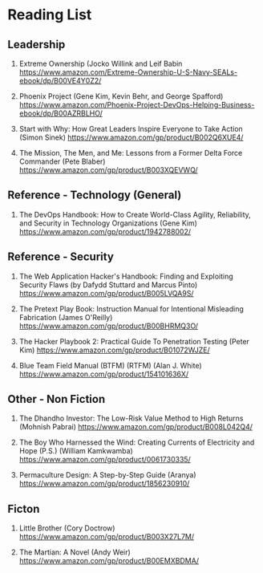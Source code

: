 # Reading List

## Leadership
1. Extreme Ownership (Jocko Willink and Leif Babin
https://www.amazon.com/Extreme-Ownership-U-S-Navy-SEALs-ebook/dp/B00VE4Y0Z2/

2. Phoenix Project (Gene Kim, Kevin Behr, and George Spafford)
https://www.amazon.com/Phoenix-Project-DevOps-Helping-Business-ebook/dp/B00AZRBLHO/

3. Start with Why: How Great Leaders Inspire Everyone to Take Action (Simon Sinek)
https://www.amazon.com/gp/product/B002Q6XUE4/

4. The Mission, The Men, and Me: Lessons from a Former Delta Force Commander (Pete Blaber)
https://www.amazon.com/gp/product/B003XQEVWQ/





## Reference - Technology (General)

1. The DevOps Handbook: How to Create World-Class Agility, Reliability, and Security in Technology Organizations (Gene Kim)
https://www.amazon.com/gp/product/1942788002/



## Reference - Security 

1. The Web Application Hacker's Handbook: Finding and Exploiting Security Flaws (by Dafydd Stuttard and Marcus Pinto)
https://www.amazon.com/gp/product/B005LVQA9S/

2. The Pretext Play Book: Instruction Manual for Intentional Misleading Fabrication (James O'Reilly)
https://www.amazon.com/gp/product/B00BHRMQ3O/

3. The Hacker Playbook 2: Practical Guide To Penetration Testing (Peter Kim)
https://www.amazon.com/gp/product/B01072WJZE/

4. Blue Team Field Manual (BTFM) (RTFM) (Alan J. White)
https://www.amazon.com/gp/product/154101636X/








## Other - Non Fiction
1. The Dhandho Investor: The Low-Risk Value Method to High Returns (Mohnish Pabrai)
https://www.amazon.com/gp/product/B008L042Q4/

2. The Boy Who Harnessed the Wind: Creating Currents of Electricity and Hope (P.S.) (William Kamkwamba)
https://www.amazon.com/gp/product/0061730335/

3. Permaculture Design: A Step-by-Step Guide (Aranya)
https://www.amazon.com/gp/product/1856230910/




## Ficton

1. Little Brother (Cory Doctrow)
https://www.amazon.com/gp/product/B003X27L7M/

2. The Martian: A Novel (Andy Weir)
https://www.amazon.com/gp/product/B00EMXBDMA/



